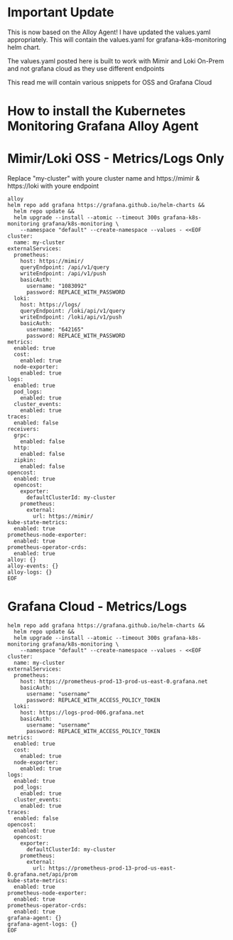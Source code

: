 # Important Update
This is now based on the Alloy Agent!
I have updated the values.yaml appropriately.
This will contain the values.yaml for grafana-k8s-monitoring helm chart.

The values.yaml posted here is built to work with Mimir and Loki On-Prem and not grafana cloud as they use different endpoints

This read me will contain various snippets for OSS and Grafana Cloud

# How to install the Kubernetes Monitoring Grafana Alloy Agent

# Mimir/Loki OSS - Metrics/Logs Only
Replace "my-cluster" with youre cluster name and https://mimir & https://loki with youre endpoint
```
alloy
helm repo add grafana https://grafana.github.io/helm-charts &&
  helm repo update &&
  helm upgrade --install --atomic --timeout 300s grafana-k8s-monitoring grafana/k8s-monitoring \
    --namespace "default" --create-namespace --values - <<EOF
cluster:
  name: my-cluster
externalServices:
  prometheus:
    host: https://mimir/
    queryEndpoint: /api/v1/query
    writeEndpoint: /api/v1/push
    basicAuth:
      username: "1083092"
      password: REPLACE_WITH_PASSWORD
  loki:
    host: https://logs/
    queryEndpoint: /loki/api/v1/query
    writeEndpoint: /loki/api/v1/push
    basicAuth:
      username: "642165"
      password: REPLACE_WITH_PASSWORD
metrics:
  enabled: true
  cost:
    enabled: true
  node-exporter:
    enabled: true
logs:
  enabled: true
  pod_logs:
    enabled: true
  cluster_events:
    enabled: true
traces:
  enabled: false
receivers:
  grpc:
    enabled: false
  http:
    enabled: false
  zipkin:
    enabled: false
opencost:
  enabled: true
  opencost:
    exporter:
      defaultClusterId: my-cluster
    prometheus:
      external:
        url: https://mimir/
kube-state-metrics:
  enabled: true
prometheus-node-exporter:
  enabled: true
prometheus-operator-crds:
  enabled: true
alloy: {}
alloy-events: {}
alloy-logs: {}
EOF
```

# Grafana Cloud - Metrics/Logs
```
helm repo add grafana https://grafana.github.io/helm-charts &&
  helm repo update &&
  helm upgrade --install --atomic --timeout 300s grafana-k8s-monitoring grafana/k8s-monitoring \
    --namespace "default" --create-namespace --values - <<EOF
cluster:
  name: my-cluster
externalServices:
  prometheus:
    host: https://prometheus-prod-13-prod-us-east-0.grafana.net
    basicAuth:
      username: "username"
      password: REPLACE_WITH_ACCESS_POLICY_TOKEN
  loki:
    host: https://logs-prod-006.grafana.net
    basicAuth:
      username: "username"
      password: REPLACE_WITH_ACCESS_POLICY_TOKEN
metrics:
  enabled: true
  cost:
    enabled: true
  node-exporter:
    enabled: true
logs:
  enabled: true
  pod_logs:
    enabled: true
  cluster_events:
    enabled: true
traces:
  enabled: false
opencost:
  enabled: true
  opencost:
    exporter:
      defaultClusterId: my-cluster
    prometheus:
      external:
        url: https://prometheus-prod-13-prod-us-east-0.grafana.net/api/prom
kube-state-metrics:
  enabled: true
prometheus-node-exporter:
  enabled: true
prometheus-operator-crds:
  enabled: true
grafana-agent: {}
grafana-agent-logs: {}
EOF

```

